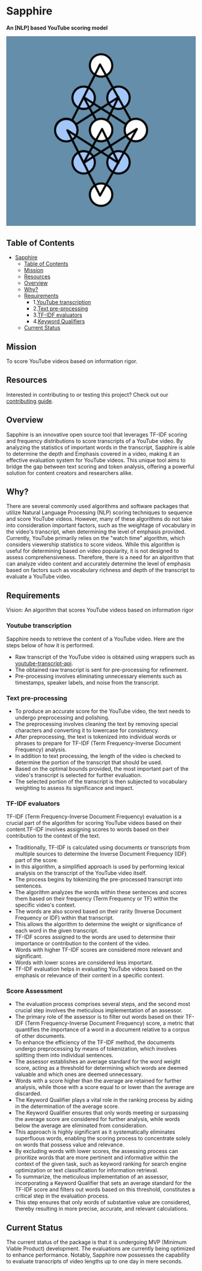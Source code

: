 # Sapphire

**An [NLP] based YouTube scoring model**

![Project Logo](IMG-9758.jpg)



## Table of Contents

- [Sapphire](#Sapphire)
  - [Table of Contents](#table-of-contents)
  - [Mission](#Mission)
  - [Resources](#Resources)
  - [Overview](#Overview)
  - [Why?](#Why?)
  - [Requirements](#Requirements)
    - 1.[YouTube transcription](#YouTube-transcription)
    - 2.[Text pre-processing](#Text-pre-procesing)
    - 3.[TF-IDF evaluators](#TF-IDF-evaluators)
    - 4.[Keyword Qualifiers](#Keyword-Qualifiers)
   - [Current Status](#Current-Status)



## Mission

To score YouTube videos based on information rigor.


## Resources
Interested in contributing to or testing this project? Check out our [contributing guide](CONTRIBUTING.md).


## Overview

 Sapphire is an innovative open source tool that leverages TF-IDF scoring and frequency distributions to score transcripts of a YouTube video. By analyzing the statistics of important words in the transcript, Sapphire is able to determine the depth and Emphasis covered in a video, making it an effective evaluation system for YouTube videos. This unique tool aims to bridge the gap between text scoring and token analysis, offering a powerful solution for content creators and researchers alike. 


## Why?

There are several commonly used algorithms and software packages that utilize Natural Language Processing (NLP) scoring techniques to sequence and score YouTube videos. However, many of these algorithms do not take into consideration important factors, such as the weightage of vocabulary in the video's transcript, when determining the level of emphasis provided. Currently, YouTube primarily relies on the "watch time" algorithm, which considers viewership statistics to score videos. While this algorithm is useful for determining based on video popularity, it is not designed to assess comprehensiveness. Therefore, there is a need for an algorithm that can analyze video content and accurately determine the level of emphasis based on factors such as vocabulary richness and depth of the transcript to evaluate a YouTube video.

## Requirements
Vision: An algorithm that scores YouTube videos based on information rigor

 ### Youtube transcription ###
 Sapphire needs to retrieve the content of a YouTube video. Here are the steps below of how it is performed.
* Raw transcript of the YouTube video is obtained using wrappers such as [youtube-transcript-api](https://pypi.org/project/youtube-transcript-api/).
* The obtained raw transcript is sent for pre-processing for refinement.
* Pre-processing involves eliminating unnecessary elements such as timestamps, speaker labels, and noise from the transcript.
### Text pre-processing ###
* To produce an accurate score for the YouTube video, the text needs to undergo preprocessing and polishing.
* The preprocessing involves cleaning the text by removing special characters and converting it to lowercase for consistency.
* After preprocessing, the text is tokenized into individual words or phrases to prepare for TF-IDF (Term Frequency-Inverse Document Frequency) analysis.
* In addition to text processing, the length of the video is checked to determine the portion of the transcript that should be used.
* Based on the optimal bounds provided, the most important part of the video's transcript is selected for further evaluation.
* The selected portion of the transcript is then subjected to vocabulary weighting to assess its significance and impact.
### TF-IDF evaluators ###
TF-IDF (Term Frequency-Inverse Document Frequency) evaluation is a crucial part of the algorithm for scoring YouTube videos based on their content.TF-IDF involves assigning scores to words based on their contribution to the context of the text.
* Traditionally, TF-IDF is calculated using documents or transcripts from multiple sources to determine the Inverse Document Frequency (IDF) part of the score.
* In this algorithm, a simplified approach is used by performing lexical analysis on the transcript of the YouTube video itself.
* The process begins by tokenizing the pre-processed transcript into sentences.
* The algorithm analyzes the words within these sentences and scores them based on their frequency (Term Frequency or TF) within the specific video's context.
* The words are also scored based on their rarity (Inverse Document Frequency or IDF) within that transcript.
* This allows the algorithm to determine the weight or significance of each word in the given transcript.
* TF-IDF scores assigned to the words are used to determine their importance or contribution to the content of the video.
* Words with higher TF-IDF scores are considered more relevant and significant.
* Words with lower scores are considered less important.
* TF-IDF evaluation helps in evaluating YouTube videos based on the emphasis or relevance of their content in a specific context.
### Score Assessment ###
* The evaluation process comprises several steps, and the second most crucial step involves the meticulous implementation of an assessor.
* The primary role of the assessor is to filter out words based on their TF-IDF (Term Frequency-Inverse Document Frequency) score, a metric that quantifies the importance of a word in a document relative to a corpus of other documents.
* To enhance the efficiency of the TF-IDF method, the documents undergo preprocessing by means of tokenization, which involves splitting them into individual sentences.
* The assessor establishes an average standard for the word weight score, acting as a threshold for determining which words are deemed valuable and which ones are deemed unnecessary.
* Words with a score higher than the average are retained for further analysis, while those with a score equal to or lower than the average are discarded.
* The Keyword Qualifier plays a vital role in the ranking process by aiding in the determination of the average score.
* The Keyword Qualifier ensures that only words meeting or surpassing the average score are considered for further analysis, while words below the average are eliminated from consideration.
* This approach is highly significant as it systematically eliminates superfluous words, enabling the scoring process to concentrate solely on words that possess value and relevance.
* By excluding words with lower scores, the assessing process can prioritize words that are more pertinent and informative within the context of the given task, such as keyword ranking for search engine optimization or text classification for information retrieval.
* To summarize, the meticulous implementation of an assessor, incorporating a Keyword Qualifier that sets an average standard for the TF-IDF score and filters out words based on this threshold, constitutes a critical step in the evaluation process.
* This step ensures that only words of substantive value are considered, thereby resulting in more precise, accurate, and relevant calculations. 
## Current Status
The current status of the package is that it is undergoing MVP (Minimum Viable Product) development. The evaluations are currently being optimized to enhance performance. Notably, Sapphire now possesses the capability to evaluate transcripts of video lengths up to one day in mere seconds.
